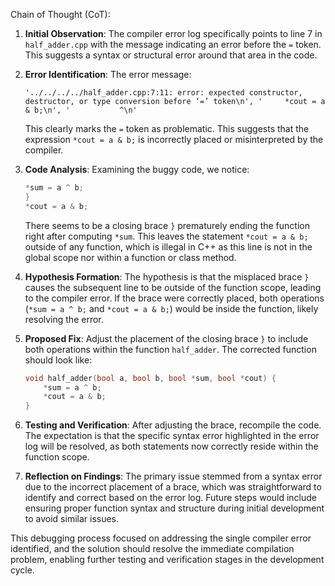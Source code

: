Chain of Thought (CoT):

1. **Initial Observation**: The compiler error log specifically points to line 7 in `half_adder.cpp` with the message indicating an error before the `=` token. This suggests a syntax or structural error around that area in the code.

2. **Error Identification**: The error message:
   ```
   '../../../../half_adder.cpp:7:11: error: expected constructor, destructor, or type conversion before ‘=’ token\n', '     *cout = a & b;\n', '           ^\n'
   ```
   This clearly marks the `=` token as problematic. This suggests that the expression `*cout = a & b;` is incorrectly placed or misinterpreted by the compiler.

3. **Code Analysis**: Examining the buggy code, we notice:
   ```cpp
   *sum = a ^ b;    
   }
   *cout = a & b;   
   ```
   There seems to be a closing brace `}` prematurely ending the function right after computing `*sum`. This leaves the statement `*cout = a & b;` outside of any function, which is illegal in C++ as this line is not in the global scope nor within a function or class method.

4. **Hypothesis Formation**: The hypothesis is that the misplaced brace `}` causes the subsequent line to be outside of the function scope, leading to the compiler error. If the brace were correctly placed, both operations (`*sum = a ^ b;` and `*cout = a & b;`) would be inside the function, likely resolving the error.

5. **Proposed Fix**: Adjust the placement of the closing brace `}` to include both operations within the function `half_adder`. The corrected function should look like:
   ```cpp
   void half_adder(bool a, bool b, bool *sum, bool *cout) {
       *sum = a ^ b;    
       *cout = a & b;   
   }
   ```

6. **Testing and Verification**: After adjusting the brace, recompile the code. The expectation is that the specific syntax error highlighted in the error log will be resolved, as both statements now correctly reside within the function scope.

7. **Reflection on Findings**: The primary issue stemmed from a syntax error due to the incorrect placement of a brace, which was straightforward to identify and correct based on the error log. Future steps would include ensuring proper function syntax and structure during initial development to avoid similar issues.

This debugging process focused on addressing the single compiler error identified, and the solution should resolve the immediate compilation problem, enabling further testing and verification stages in the development cycle.